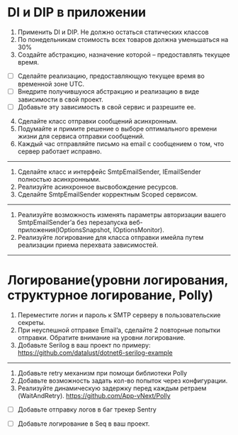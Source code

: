 # DI и DIP в приложении

1. Применить DI и DIP. Не должно остаться статических классов
2. По понедельникам стоимость всех товаров должна уменьшаться на 30%
3. Создайте абстракцию, назначение которой – предоставлять текущее время.
- [ ] Сделайте реализацию, предоставляющую текущее время во временной зоне UTC.
- [ ] Внедрите получившуюся абстракцию и реализацию в виде зависимости в свой проект.
- [ ] Добавьте эту зависимость в свой сервис и разрешите ее.
4. Сделайте класс отправки сообщений асинхронным.
5. Подумайте и примите решение о выборе оптимального времени жизни для сервиса отправки сообщений.
6. Каждый час отправляйте письмо на email с сообщением о том, что сервер работает исправно.
---

1. Сделайте класс и интерфейс SmtpEmailSender, IEmailSender полностью асинхронными.
2. Реализуйте асинхронное высвобождение ресурсов.
3. Сделайте SmtpEmailSender корректным Scoped сервисом.
---

1. Реализуйте возможность изменять параметры авторизации вашего SmtpEmailSender’а без перезапуска веб-приложения(IOptionsSnapshot, IOptionsMonitor).
2. Реализуйте логирование для класса отправки имейла путем реализации приема перехвата зависимостей.
---
# Логирование(уровни логирования, структурное логирование, Polly)

1. Переместите логин и пароль к SMTP серверу в пользовательские секреты.
2. При неуспешной отправке Email’a, сделайте 2 повторные попытки отправки. Обратите внимание на уровни логирование.
3. Добавьте Serilog в ваш проект по примеру: https://github.com/datalust/dotnet6-serilog-example
---
1. Добавьте retry механизм при помощи библиотеки Polly
2. Добавьте возможность задать кол-во попыток через конфигурации.
3. Реализуйте динамическую задержку перед каждым ретраем (WaitAndRetry). https://github.com/App-vNext/Polly
- [ ] Добавьте отправку логов в баг трекер Sentry
- [ ] Добавьте логирование в Seq в ваш проект.

